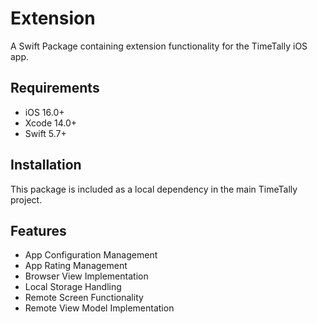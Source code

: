 # Extension

A Swift Package containing extension functionality for the TimeTally iOS app.

## Requirements

- iOS 16.0+
- Xcode 14.0+
- Swift 5.7+

## Installation

This package is included as a local dependency in the main TimeTally project.

## Features

- App Configuration Management
- App Rating Management
- Browser View Implementation
- Local Storage Handling
- Remote Screen Functionality
- Remote View Model Implementation